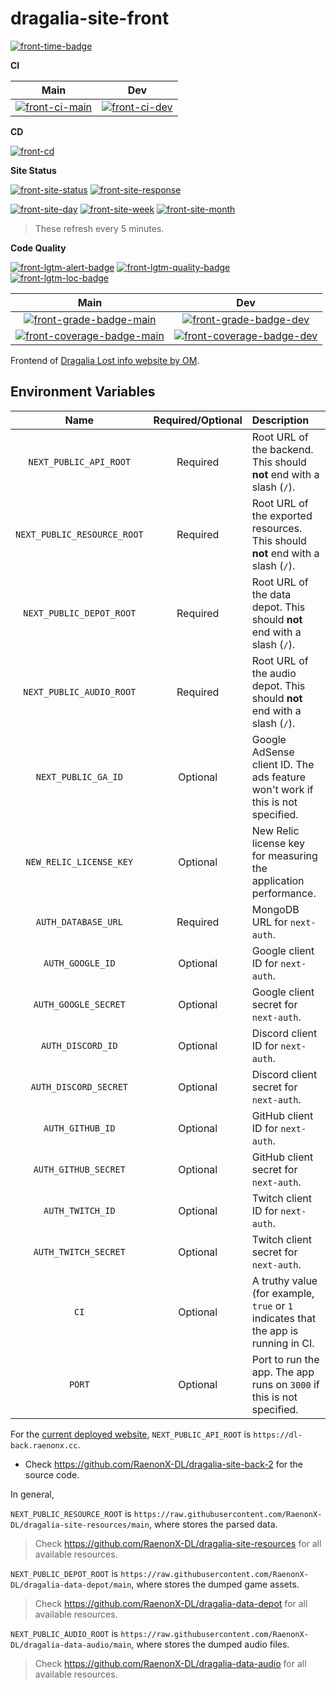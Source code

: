# dragalia-site-front

[![front-time-badge]][front-time-link]

**CI**

|                  Main                  |                 Dev                  |
|:--------------------------------------:|:------------------------------------:|
| [![front-ci-main]][front-ci-main-link] | [![front-ci-dev]][front-ci-dev-link] |

**CD**

[![front-cd]][front-cd-link]

**Site Status**

[![front-site-status]][front-site]
[![front-site-response]][front-site]

[![front-site-day]][front-site]
[![front-site-week]][front-site]
[![front-site-month]][front-site]

> These refresh every 5 minutes.

**Code Quality**

[![front-lgtm-alert-badge]][front-lgtm-alert-link]
[![front-lgtm-quality-badge]][front-lgtm-quality-link]
[![front-lgtm-loc-badge]][front-lgtm-alert-link]

|                        Main                        |                       Dev                        |
|:--------------------------------------------------:|:------------------------------------------------:|
|  [![front-grade-badge-main]][front-cq-link-main]   |  [![front-grade-badge-dev]][front-cq-link-dev]   |
| [![front-coverage-badge-main]][front-cq-link-main] | [![front-coverage-badge-dev]][front-cq-link-dev] |

Frontend of [Dragalia Lost info website by OM][front-site].

## Environment Variables

|            Name             | Required/Optional | Description                                                                         |
|:---------------------------:|:-----------------:|:------------------------------------------------------------------------------------|
|   `NEXT_PUBLIC_API_ROOT`    |     Required      | Root URL of the backend. This should **not** end with a slash (`/`).                |
| `NEXT_PUBLIC_RESOURCE_ROOT` |     Required      | Root URL of the exported resources. This should **not** end with a slash (`/`).     |
|  `NEXT_PUBLIC_DEPOT_ROOT`   |     Required      | Root URL of the data depot. This should **not** end with a slash (`/`).             |
|  `NEXT_PUBLIC_AUDIO_ROOT`   |     Required      | Root URL of the audio depot. This should **not** end with a slash (`/`).            |
|     `NEXT_PUBLIC_GA_ID`     |     Optional      | Google AdSense client ID. The ads feature won't work if this is not specified.      |
|   `NEW_RELIC_LICENSE_KEY`   |     Optional      | New Relic license key for measuring the application performance.                    |
|     `AUTH_DATABASE_URL`     |     Required      | MongoDB URL for `next-auth`.                                                        |
|      `AUTH_GOOGLE_ID`       |     Optional      | Google client ID for `next-auth`.                                                   |
|    `AUTH_GOOGLE_SECRET`     |     Optional      | Google client secret for `next-auth`.                                               |
|      `AUTH_DISCORD_ID`      |     Optional      | Discord client ID for `next-auth`.                                                  |
|    `AUTH_DISCORD_SECRET`    |     Optional      | Discord client secret for `next-auth`.                                              |
|      `AUTH_GITHUB_ID`       |     Optional      | GitHub client ID for `next-auth`.                                                   |
|    `AUTH_GITHUB_SECRET`     |     Optional      | GitHub client secret for `next-auth`.                                               |
|      `AUTH_TWITCH_ID`       |     Optional      | Twitch client ID for `next-auth`.                                                   |
|    `AUTH_TWITCH_SECRET`     |     Optional      | Twitch client secret for `next-auth`.                                               |
|            `CI`             |     Optional      | A truthy value (for example, `true` or `1` indicates that the app is running in CI. | 
|           `PORT`            |     Optional      | Port to run the app. The app runs on `3000` if this is not specified.               |

For the [current deployed website][front-site], `NEXT_PUBLIC_API_ROOT` is `https://dl-back.raenonx.cc`.

-   Check https://github.com/RaenonX-DL/dragalia-site-back-2 for the source code.

In general,

`NEXT_PUBLIC_RESOURCE_ROOT` is `https://raw.githubusercontent.com/RaenonX-DL/dragalia-site-resources/main`,
where stores the parsed data.

> Check https://github.com/RaenonX-DL/dragalia-site-resources for all available resources.

`NEXT_PUBLIC_DEPOT_ROOT` is `https://raw.githubusercontent.com/RaenonX-DL/dragalia-data-depot/main`,
where stores the dumped game assets.

> Check https://github.com/RaenonX-DL/dragalia-data-depot for all available resources.

`NEXT_PUBLIC_AUDIO_ROOT` is `https://raw.githubusercontent.com/RaenonX-DL/dragalia-data-audio/main`,
where stores the dumped audio files.

> Check https://github.com/RaenonX-DL/dragalia-data-audio for all available resources.

[front-repo]: https://github.com/RaenonX-DL/dragalia-site-front
[front-site]: https://dl.raenonx.cc
[front-ci-main]: https://dev.azure.com/RaenonX-DL/DL-Site/_apis/build/status/dragalia-site-front%20(Build)?branchName=main
[front-ci-main-link]: https://dev.azure.com/RaenonX-DL/DL-Site/_build/latest?definitionId=1&branchName=main
[front-ci-dev]: https://dev.azure.com/RaenonX-DL/DL-Site/_apis/build/status/dragalia-site-front%20(Build)?branchName=dev
[front-ci-dev-link]: https://dev.azure.com/RaenonX-DL/DL-Site/_build/latest?definitionId=1&branchName=dev
[front-cd]: https://vsrm.dev.azure.com/RaenonX-DL/_apis/public/Release/badge/0159375c-7a21-49a8-88d5-9af78c5f2150/2/2
[front-cd-link]: https://dev.azure.com/RaenonX-DL/DL-Site/_release?definitionId=2
[front-time-badge]: https://wakatime.com/badge/github/RaenonX-DL/dragalia-site-front.svg
[front-time-link]: https://wakatime.com/badge/github/RaenonX-DL/dragalia-site-front
[front-site-status]: https://badgen.net/uptime-robot/status/m787223686-f1d10f084c18dd5d5389f456?cache=300
[front-site-response]: https://badgen.net/uptime-robot/response/m787223686-f1d10f084c18dd5d5389f456?cache=300
[front-site-day]: https://badgen.net/uptime-robot/day/m787223686-f1d10f084c18dd5d5389f456?label=uptime%20in%2024%20hrs&cache=300
[front-site-week]: https://badgen.net/uptime-robot/week/m787223686-f1d10f084c18dd5d5389f456?label=uptime%20in%207%20days&cache=300
[front-site-month]: https://badgen.net/uptime-robot/month/m787223686-f1d10f084c18dd5d5389f456?label=uptime%20in%201%20month&cache=300
[front-lgtm-alert-badge]: https://badgen.net/lgtm/alerts/g/RaenonX-DL/dragalia-site-front/javascript?icon=lgtm
[front-lgtm-alert-link]: https://lgtm.com/projects/g/RaenonX-DL/dragalia-site-front/alerts/
[front-lgtm-quality-badge]: https://badgen.net/lgtm/grade/g/RaenonX-DL/dragalia-site-front/javascript?icon=lgtm
[front-lgtm-quality-link]: https://lgtm.com/projects/g/RaenonX-DL/dragalia-site-front/context:javascript
[front-lgtm-loc-badge]: https://badgen.net/lgtm/lines/g/RaenonX-DL/dragalia-site-front/javascript?icon=lgtm
[front-cq-link-main]: https://www.codacy.com/gh/RaenonX-DL/dragalia-site-front/dashboard?branch=main
[front-cq-link-dev]: https://www.codacy.com/gh/RaenonX-DL/dragalia-site-front/dashboard?branch=dev
[front-grade-badge-main]: https://app.codacy.com/project/badge/Grade/d16177f9a98846958af18d959983181f?branch=main
[front-grade-badge-dev]: https://app.codacy.com/project/badge/Grade/d16177f9a98846958af18d959983181f?branch=dev
[front-coverage-badge-main]: https://app.codacy.com/project/badge/Coverage/d16177f9a98846958af18d959983181f?branch=main
[front-coverage-badge-dev]: https://app.codacy.com/project/badge/Coverage/d16177f9a98846958af18d959983181f?branch=dev
[front-cypress-badge-main]: https://img.shields.io/endpoint?url=https://dashboard.cypress.io/badge/detailed/wgo7xq/main&logo=cypress
[front-cypress-badge-dev]: https://img.shields.io/endpoint?url=https://dashboard.cypress.io/badge/detailed/wgo7xq/dev&logo=cypress
[front-cypress-link]: https://dashboard.cypress.io/projects/wgo7xq/runs
